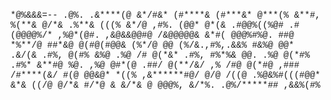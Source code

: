 <span style="font-family:Courier; font-size:1em;">
                            *@%&&&=--                      
       .@%.                  .&****(@                      
         &*/#&*               (#****&                      
         (#***&*               @***(%                      
          &**#,                %(**&                       
          @/*&                 .%**&                       
          (((%                  &*/@                       
          ,#%.  (@@*            @*(& .#@@%((%@#            
          .#(@@@@%/*          ,%@*(@#.                     
    ,&@&&@@#@        /&@@@@@&   &*#(                       
@@@%#%@.  ##@                 *%**/@                       
         ##*&@               @(#@(#@@&                     
        (%*/@ @@           (%/&.,#%,.&&%                   
       #&%@    @@*      .&/(&  .#%,  @(#%                  
      &%@ .%@    /#     @(*&*   .#%,   #%*%&               
     @@.  .%@         @(*#%     .#%*     &**#@             
   %@.    ,%@       @#*(@       .##/      @(**/&/          
 ,%       /#@     @(*#@         ,###       /#****(&/       
          #(@   @@&@*           *((%        ,&******#@/    
          @/@                   /((@          .%@&%#(((#@@*
          &*&                   ((/@                       
         @/*&                   #/*@                       
            &                   &/*&                       
            @           @@@%,   &/*%.                      
                          .@%/*****##                      
                              ,&&%(#%                      
</span>
